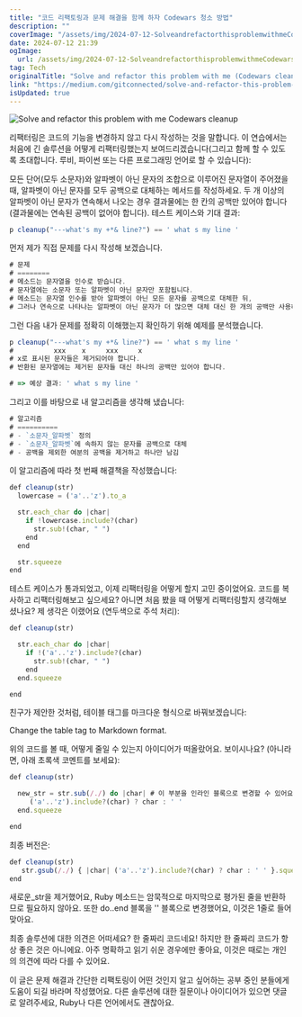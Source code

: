 ```yaml
---
title: "코드 리팩토링과 문제 해결을 함께 하자 Codewars 청소 방법"
description: ""
coverImage: "/assets/img/2024-07-12-SolveandrefactorthisproblemwithmeCodewarscleanup_0.png"
date: 2024-07-12 21:39
ogImage:
  url: /assets/img/2024-07-12-SolveandrefactorthisproblemwithmeCodewarscleanup_0.png
tag: Tech
originalTitle: "Solve and refactor this problem with me (Codewars cleanup)."
link: "https://medium.com/gitconnected/solve-and-refactor-this-problem-with-me-codewars-cleanup-fd214a49e370"
isUpdated: true
---
```


![Solve and refactor this problem with me Codewars cleanup](/assets/img/2024-07-12-SolveandrefactorthisproblemwithmeCodewarscleanup_0.png)

리팩터링은 코드의 기능을 변경하지 않고 다시 작성하는 것을 말합니다. 이 연습에서는 처음에 긴 솔루션을 어떻게 리팩터링했는지 보여드리겠습니다(그리고 함께 할 수 있도록 초대합니다. 루비, 파이썬 또는 다른 프로그래밍 언어로 할 수 있습니다):

모든 단어(모두 소문자)와 알파벳이 아닌 문자의 조합으로 이루어진 문자열이 주어졌을 때, 알파벳이 아닌 문자를 모두 공백으로 대체하는 메서드를 작성하세요. 두 개 이상의 알파벳이 아닌 문자가 연속해서 나오는 경우 결과물에는 한 칸의 공백만 있어야 합니다(결과물에는 연속된 공백이 없어야 합니다). 테스트 케이스와 기대 결과:

```js
p cleanup("---what's my +*& line?") == ' what s my line '
```

<!-- seedividend - 사각형 -->

<ins class="adsbygoogle"
     style="display:block"
     data-ad-client="ca-pub-4877378276818686"
     data-ad-slot="1898504329"
     data-ad-format="auto"
     data-full-width-responsive="true"></ins>

<script>
     (adsbygoogle = window.adsbygoogle || []).push({});
</script>

먼저 제가 직접 문제를 다시 작성해 보겠습니다.

```js
# 문제
# ========
# 메소드는 문자열을 인수로 받습니다.
# 문자열에는 소문자 또는 알파벳이 아닌 문자만 포함됩니다.
# 메소드는 문자열 인수를 받아 알파벳이 아닌 모든 문자를 공백으로 대체한 뒤,
# 그러나 연속으로 나타나는 알파벳이 아닌 문자가 더 많으면 대체 대신 한 개의 공백만 사용하도록 합니다.
```

그런 다음 내가 문제를 정확히 이해했는지 확인하기 위해 예제를 분석했습니다.

```js
p cleanup("---what's my +*& line?") == ' what s my line '
#          xxx    x     xxx     x
# x로 표시된 문자들은 제거되어야 합니다.
# 반환된 문자열에는 제거된 문자들 대신 하나의 공백만 있어야 합니다.

# => 예상 결과: ' what s my line '
```

<!-- seedividend - 사각형 -->

<ins class="adsbygoogle"
     style="display:block"
     data-ad-client="ca-pub-4877378276818686"
     data-ad-slot="1898504329"
     data-ad-format="auto"
     data-full-width-responsive="true"></ins>

<script>
     (adsbygoogle = window.adsbygoogle || []).push({});
</script>

그리고 이를 바탕으로 내 알고리즘을 생각해 냈습니다:

```js
# 알고리즘
# ==========
# - `소문자_알파벳` 정의
# - `소문자_알파벳`에 속하지 않는 문자를 공백으로 대체
# - 공백을 제외한 여분의 공백을 제거하고 하나만 남김
```

이 알고리즘에 따라 첫 번째 해결책을 작성했습니다:

```js
def cleanup(str)
  lowercase = ('a'..'z').to_a

  str.each_char do |char|
    if !lowercase.include?(char)
      str.sub!(char, " ")
    end
  end

  str.squeeze
end
```

<!-- seedividend - 사각형 -->

<ins class="adsbygoogle"
     style="display:block"
     data-ad-client="ca-pub-4877378276818686"
     data-ad-slot="1898504329"
     data-ad-format="auto"
     data-full-width-responsive="true"></ins>

<script>
     (adsbygoogle = window.adsbygoogle || []).push({});
</script>

테스트 케이스가 통과되었고, 이제 리팩터링을 어떻게 할지 고민 중이었어요. 코드를 복사하고 리팩터링해보고 싶으세요? 아니면 처음 봤을 때 어떻게 리팩터링할지 생각해보셨나요? 제 생각은 이랬어요 (연두색으로 주석 처리):

```js
def cleanup(str)

  str.each_char do |char|
    if !('a'..'z').include?(char)
      str.sub!(char, " ")
    end
  end.squeeze

end
```

<!-- seedividend - 사각형 -->

<ins class="adsbygoogle"
     style="display:block"
     data-ad-client="ca-pub-4877378276818686"
     data-ad-slot="1898504329"
     data-ad-format="auto"
     data-full-width-responsive="true"></ins>

<script>
     (adsbygoogle = window.adsbygoogle || []).push({});
</script>

친구가 제안한 것처럼, 테이블 태그를 마크다운 형식으로 바꿔보겠습니다:

Change the table tag to Markdown format.

<!-- seedividend - 사각형 -->

<ins class="adsbygoogle"
     style="display:block"
     data-ad-client="ca-pub-4877378276818686"
     data-ad-slot="1898504329"
     data-ad-format="auto"
     data-full-width-responsive="true"></ins>

<script>
     (adsbygoogle = window.adsbygoogle || []).push({});
</script>

위의 코드를 볼 때, 어떻게 줄일 수 있는지 아이디어가 떠올랐어요. 보이시나요? (아니라면, 아래 초록색 코멘트를 보세요):

```js
def cleanup(str)

  new_str = str.sub(/./) do |char| # 이 부분을 인라인 블록으로 변경할 수 있어요
     ('a'..'z').include?(char) ? char : ' '
  end.squeeze

end
```

최종 버전은:

```js
def cleanup(str)
   str.gsub(/./) { |char| ('a'..'z').include?(char) ? char : ' ' }.squeeze
end
```

<!-- seedividend - 사각형 -->

<ins class="adsbygoogle"
     style="display:block"
     data-ad-client="ca-pub-4877378276818686"
     data-ad-slot="1898504329"
     data-ad-format="auto"
     data-full-width-responsive="true"></ins>

<script>
     (adsbygoogle = window.adsbygoogle || []).push({});
</script>

새로운\_str을 제거했어요, Ruby 메소드는 암묵적으로 마지막으로 평가된 줄을 반환하므로 필요하지 않아요. 또한 do..end 블록을 '' 블록으로 변경했어요, 이것은 1줄로 들어맞아요.

최종 솔루션에 대한 의견은 어떠세요? 한 줄짜리 코드네요! 하지만 한 줄짜리 코드가 항상 좋은 것은 아니에요. 아주 명확하고 읽기 쉬운 경우에만 좋아요, 이것은 때로는 개인의 의견에 따라 다를 수 있어요.

이 글은 문제 해결과 간단한 리팩토링이 어떤 것인지 알고 싶어하는 공부 중인 분들에게 도움이 되길 바라며 작성했어요. 다른 솔루션에 대한 질문이나 아이디어가 있으면 댓글로 알려주세요, Ruby나 다른 언어에서도 괜찮아요.
